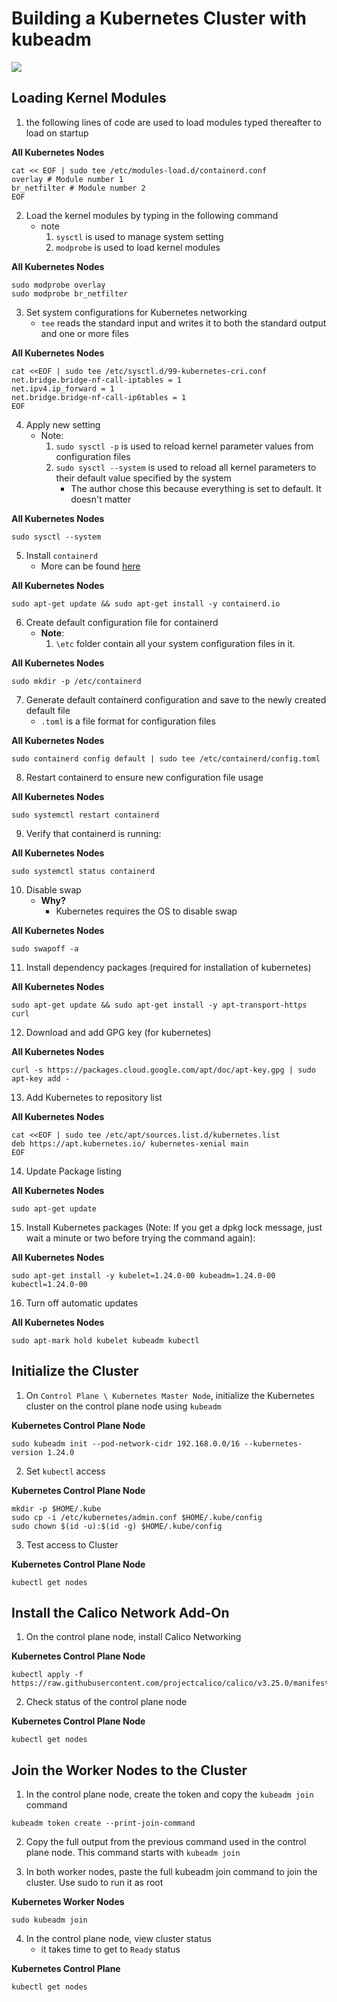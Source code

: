 # Building a Kubernetes Cluster with kubeadm

<img src="https://user-images.githubusercontent.com/6856382/221376352-df2dc8dc-0bbe-489d-bfc9-a4baeb1655fa.png">

## Loading Kernel Modules

1. the following lines of code are used to load modules typed thereafter to load on startup

**All Kubernetes Nodes**
```
cat << EOF | sudo tee /etc/modules-load.d/containerd.conf
overlay # Module number 1
br_netfilter # Module number 2
EOF
```

2. Load the kernel modules by typing in the following command
    - note 
        1. `sysctl` is used to manage system setting
        2. `modprobe` is used to load kernel modules 

**All Kubernetes Nodes**
```
sudo modprobe overlay
sudo modprobe br_netfilter
```

3. Set system configurations for Kubernetes networking
    - `tee` reads the standard input and writes it to both the standard output and one or more files

**All Kubernetes Nodes**
```
cat <<EOF | sudo tee /etc/sysctl.d/99-kubernetes-cri.conf
net.bridge.bridge-nf-call-iptables = 1
net.ipv4.ip_forward = 1
net.bridge.bridge-nf-call-ip6tables = 1
EOF
```

4. Apply new setting
    - Note:
        1. `sudo sysctl -p` is used to reload kernel parameter values from configuration files
        2. `sudo sysctl --system` is used to reload all kernel parameters to their default value specified by the system
            - The author chose this because everything is set to default. It doesn't matter

**All Kubernetes Nodes**
```
sudo sysctl --system
```

5. Install `containerd`
    - More can be found [here](https://containerd.io/)

**All Kubernetes Nodes**
```
sudo apt-get update && sudo apt-get install -y containerd.io
```

6. Create default configuration file for containerd
    - **Note**:
        1. `\etc` folder contain all your system configuration files in it.

**All Kubernetes Nodes**
```
sudo mkdir -p /etc/containerd
```

7. Generate default containerd configuration and save to the newly created default file
    - `.toml` is a file format for configuration files

**All Kubernetes Nodes**
```
sudo containerd config default | sudo tee /etc/containerd/config.toml
```

8. Restart containerd to ensure new configuration file usage

**All Kubernetes Nodes**
```
sudo systemctl restart containerd
```

9. Verify that containerd is running:

**All Kubernetes Nodes**
```
sudo systemctl status containerd
```

10. Disable swap
    - **Why?**
        - Kubernetes requires the OS to disable swap

**All Kubernetes Nodes**
```
sudo swapoff -a
```

11. Install dependency packages (required for installation of kubernetes)

**All Kubernetes Nodes**
```
sudo apt-get update && sudo apt-get install -y apt-transport-https curl
```

12. Download and add GPG key (for kubernetes)

**All Kubernetes Nodes**
```
curl -s https://packages.cloud.google.com/apt/doc/apt-key.gpg | sudo apt-key add -
```

13. Add Kubernetes to repository list

**All Kubernetes Nodes**
```
cat <<EOF | sudo tee /etc/apt/sources.list.d/kubernetes.list
deb https://apt.kubernetes.io/ kubernetes-xenial main
EOF
```

14. Update Package listing

**All Kubernetes Nodes**
```
sudo apt-get update
```

15. Install Kubernetes packages (Note: If you get a dpkg lock message, just wait a minute or two before trying the command again):

**All Kubernetes Nodes**
```
sudo apt-get install -y kubelet=1.24.0-00 kubeadm=1.24.0-00 kubectl=1.24.0-00
```

16. Turn off automatic updates

**All Kubernetes Nodes**
```
sudo apt-mark hold kubelet kubeadm kubectl
```

## Initialize the Cluster

1. On `Control Plane \ Kubernetes Master Node`, initialize the Kubernetes cluster on the control plane node using `kubeadm`

**Kubernetes Control Plane Node**
```
sudo kubeadm init --pod-network-cidr 192.168.0.0/16 --kubernetes-version 1.24.0
```

2. Set `kubectl` access

**Kubernetes Control Plane Node**
```
mkdir -p $HOME/.kube
sudo cp -i /etc/kubernetes/admin.conf $HOME/.kube/config
sudo chown $(id -u):$(id -g) $HOME/.kube/config
```

3. Test access to Cluster

**Kubernetes Control Plane Node**
```
kubectl get nodes
```

## Install the Calico Network Add-On

1. On the control plane node, install Calico Networking

**Kubernetes Control Plane Node**
```
kubectl apply -f https://raw.githubusercontent.com/projectcalico/calico/v3.25.0/manifests/calico.yaml
```

2. Check status of the control plane node

**Kubernetes Control Plane Node**
```
kubectl get nodes
```

## Join the Worker Nodes to the Cluster

1. In the control plane node, create the token and copy the `kubeadm join` command

```
kubeadm token create --print-join-command
```

2. Copy the full output from the previous command used in the control plane node. This command starts with `kubeadm join`

3. In both worker nodes, paste the full kubeadm join command to join the cluster. Use sudo to run it as root


**Kubernetes Worker Nodes** 
```
sudo kubeadm join
```

4. In the control plane node, view cluster status
    - it takes time to get to `Ready` status

**Kubernetes Control Plane**
```
kubectl get nodes
```

#